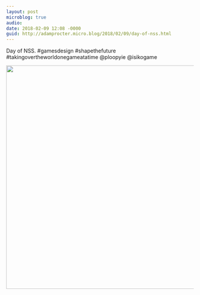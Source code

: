 ```yaml
---
layout: post
microblog: true
audio: 
date: 2018-02-09 12:08 -0000
guid: http://adamprocter.micro.blog/2018/02/09/day-of-nss.html
---
```

Day of NSS. #gamesdesign #shapethefuture #takingovertheworldonegameatatime @ploopyie @isikogame

<img src="http://discursive.adamprocter.co.uk/uploads/2018/f8ee9c924f.jpg" width="600" height="600" />
